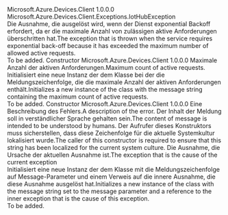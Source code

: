 <Type Name="IotHubThrottledException" FullName="Microsoft.Azure.Devices.Client.Exceptions.IotHubThrottledException">
  <TypeSignature Language="C#" Value="public sealed class IotHubThrottledException : Microsoft.Azure.Devices.Client.Exceptions.IotHubException" />
  <TypeSignature Language="ILAsm" Value=".class public auto ansi serializable sealed beforefieldinit IotHubThrottledException extends Microsoft.Azure.Devices.Client.Exceptions.IotHubException" />
  <TypeSignature Language="DocId" Value="T:Microsoft.Azure.Devices.Client.Exceptions.IotHubThrottledException" />
  <TypeSignature Language="VB.NET" Value="Public NotInheritable Class IotHubThrottledException&#xA;Inherits IotHubException" />
  <TypeSignature Language="F#" Value="type IotHubThrottledException = class&#xA;    inherit IotHubException" />
  <AssemblyInfo>
    <AssemblyName>Microsoft.Azure.Devices.Client</AssemblyName>
    <AssemblyVersion>1.0.0.0</AssemblyVersion>
  </AssemblyInfo>
  <Base>
    <BaseTypeName>Microsoft.Azure.Devices.Client.Exceptions.IotHubException</BaseTypeName>
  </Base>
  <Interfaces />
  <Docs>
    <summary>
            <span data-ttu-id="4d8f2-101">Die Ausnahme, die ausgelöst wird, wenn der Dienst exponential Backoff erfordert, da er die maximale Anzahl von zulässigen aktive Anforderungen überschritten hat.</span><span class="sxs-lookup"><span data-stu-id="4d8f2-101">The exception that is thrown when the service requires exponential back-off because it has exceeded the maximum number of allowed active requests.</span></span>
            </summary>
    <remarks>To be added.</remarks>
  </Docs>
  <Members>
    <Member MemberName=".ctor">
      <MemberSignature Language="C#" Value="public IotHubThrottledException (int maximumBatchCount);" />
      <MemberSignature Language="ILAsm" Value=".method public hidebysig specialname rtspecialname instance void .ctor(int32 maximumBatchCount) cil managed" />
      <MemberSignature Language="DocId" Value="M:Microsoft.Azure.Devices.Client.Exceptions.IotHubThrottledException.#ctor(System.Int32)" />
      <MemberSignature Language="VB.NET" Value="Public Sub New (maximumBatchCount As Integer)" />
      <MemberSignature Language="F#" Value="new Microsoft.Azure.Devices.Client.Exceptions.IotHubThrottledException : int -&gt; Microsoft.Azure.Devices.Client.Exceptions.IotHubThrottledException" Usage="new Microsoft.Azure.Devices.Client.Exceptions.IotHubThrottledException maximumBatchCount" />
      <MemberType>Constructor</MemberType>
      <AssemblyInfo>
        <AssemblyName>Microsoft.Azure.Devices.Client</AssemblyName>
        <AssemblyVersion>1.0.0.0</AssemblyVersion>
      </AssemblyInfo>
      <Parameters>
        <Parameter Name="maximumBatchCount" Type="System.Int32" />
      </Parameters>
      <Docs>
        <param name="maximumBatchCount"><span data-ttu-id="4d8f2-102">Maximale Anzahl der aktiven Anforderungen.</span><span class="sxs-lookup"><span data-stu-id="4d8f2-102">Maximum count of active requests.</span></span></param>
        <summary>
            <span data-ttu-id="4d8f2-103">Initialisiert eine neue Instanz der dem <see cref="T:Microsoft.Azure.Devices.Client.Exceptions.IotHubThrottledException" /> Klasse bei der die Meldungszeichenfolge, die die maximale Anzahl der aktiven Anforderungen enthält.</span><span class="sxs-lookup"><span data-stu-id="4d8f2-103">Initializes a new instance of the <see cref="T:Microsoft.Azure.Devices.Client.Exceptions.IotHubThrottledException" /> class with the message string containing the maximum count of active requests.</span></span>
            </summary>
        <remarks>To be added.</remarks>
      </Docs>
    </Member>
    <Member MemberName=".ctor">
      <MemberSignature Language="C#" Value="public IotHubThrottledException (string message, Exception innerException);" />
      <MemberSignature Language="ILAsm" Value=".method public hidebysig specialname rtspecialname instance void .ctor(string message, class System.Exception innerException) cil managed" />
      <MemberSignature Language="DocId" Value="M:Microsoft.Azure.Devices.Client.Exceptions.IotHubThrottledException.#ctor(System.String,System.Exception)" />
      <MemberSignature Language="VB.NET" Value="Public Sub New (message As String, innerException As Exception)" />
      <MemberSignature Language="F#" Value="new Microsoft.Azure.Devices.Client.Exceptions.IotHubThrottledException : string * Exception -&gt; Microsoft.Azure.Devices.Client.Exceptions.IotHubThrottledException" Usage="new Microsoft.Azure.Devices.Client.Exceptions.IotHubThrottledException (message, innerException)" />
      <MemberType>Constructor</MemberType>
      <AssemblyInfo>
        <AssemblyName>Microsoft.Azure.Devices.Client</AssemblyName>
        <AssemblyVersion>1.0.0.0</AssemblyVersion>
      </AssemblyInfo>
      <Parameters>
        <Parameter Name="message" Type="System.String" />
        <Parameter Name="innerException" Type="System.Exception" />
      </Parameters>
      <Docs>
        <param name="message"><span data-ttu-id="4d8f2-104">Eine Beschreibung des Fehlers.</span><span class="sxs-lookup"><span data-stu-id="4d8f2-104">A description of the error.</span></span> <span data-ttu-id="4d8f2-105">Der Inhalt der Meldung soll in verständlicher Sprache gehalten sein.</span><span class="sxs-lookup"><span data-stu-id="4d8f2-105">The content of message is intended to be understood by humans.</span></span> <span data-ttu-id="4d8f2-106">Der Aufrufer dieses Konstruktors muss sicherstellen, dass diese Zeichenfolge für die aktuelle Systemkultur lokalisiert wurde.</span><span class="sxs-lookup"><span data-stu-id="4d8f2-106">The caller of this constructor is required to ensure that this string has been localized for the current system culture.</span></span></param>
        <param name="innerException"><span data-ttu-id="4d8f2-107">Die Ausnahme, die Ursache der aktuellen Ausnahme ist.</span><span class="sxs-lookup"><span data-stu-id="4d8f2-107">The exception that is the cause of the current exception</span></span></param>
        <summary>
            <span data-ttu-id="4d8f2-108">Initialisiert eine neue Instanz der dem <see cref="T:Microsoft.Azure.Devices.Client.Exceptions.IotHubThrottledException" /> Klasse mit die Meldungszeichenfolge auf Message-Parameter und einem Verweis auf die innere Ausnahme, die diese Ausnahme ausgelöst hat.</span><span class="sxs-lookup"><span data-stu-id="4d8f2-108">Initializes a new instance of the <see cref="T:Microsoft.Azure.Devices.Client.Exceptions.IotHubThrottledException" /> class with the message string set to the message parameter and a reference to the inner exception that is the cause of this exception.</span></span>
            </summary>
        <remarks>To be added.</remarks>
      </Docs>
    </Member>
  </Members>
</Type>